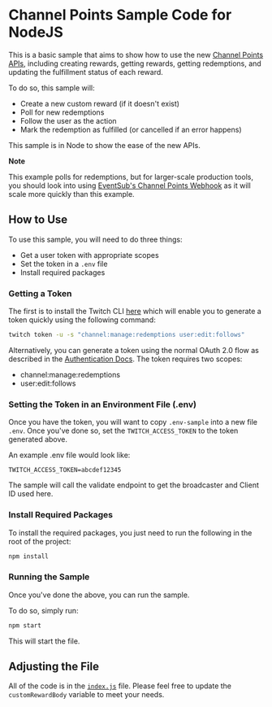 # Channel Points Sample Code for NodeJS

This is a basic sample that aims to show how to use the new [Channel Points APIs](https://blog.twitch.tv/en/2020/11/13/twitch-developer-day-2020-introducing-the-channel-points-api-eventsub-and-more/), including creating rewards, getting rewards, getting redemptions, and updating the fulfillment status of each reward. 

To do so, this sample will: 

* Create a new custom reward (if it doesn't exist)
* Poll for new redemptions
* Follow the user as the action
* Mark the redemption as fulfilled (or cancelled if an error happens)

This sample is in Node to show the ease of the new APIs. 

**Note**

This example polls for redemptions, but for larger-scale production tools, you should look into using [EventSub's Channel Points Webhook](https://dev.twitch.tv/docs/eventsub/eventsub-subscription-types#channelchannel_points_custom_reward_redemptionadd) as it will scale more quickly than this example. 

## How to Use

To use this sample, you will need to do three things:

* Get a user token with appropriate scopes
* Set the token in a `.env` file
* Install required packages

### Getting a Token

The first is to install the Twitch CLI [here](https://github.com/twitchdev/twitch-cli) which will enable you to generate a token quickly using the following command: 

```sh
twitch token -u -s "channel:manage:redemptions user:edit:follows"
```

Alternatively, you can generate a token using the normal OAuth 2.0 flow as described in the [Authentication Docs](https://dev.twitch.tv/docs/authentication). The token requires two scopes: 

* channel:manage:redemptions
* user:edit:follows

### Setting the Token in an Environment File (.env)

Once you have the token, you will want to copy `.env-sample` into a new file `.env`. Once you've done so, set the `TWITCH_ACCESS_TOKEN` to the token generated above. 

An example .env file would look like: 

``` 
TWITCH_ACCESS_TOKEN=abcdef12345
```

The sample will call the validate endpoint to get the broadcaster and Client ID used here. 

### Install Required Packages

To install the required packages, you just need to run the following in the root of the project: 

```sh
npm install
```

### Running the Sample

Once you've done the above, you can run the sample. 

To do so, simply run: 

```sh
npm start
```

This will start the file. 

## Adjusting the File

All of the code is in the [`index.js`](index.js) file. Please feel free to update the `customRewardBody` variable to meet your needs. 